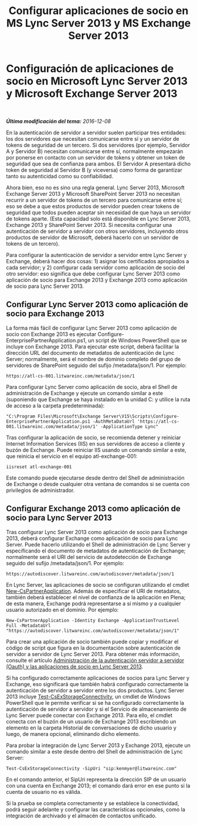 ﻿---
title: "Configurar aplicaciones de socio en MS Lync Server 2013 y MS Exchange Server 2013"
TOCTitle: "Conf. des app. partenaires dans MLS 2013 et MES 2013"
ms:assetid: 9c3a3054-6201-433f-b128-4c49d3341370
ms:mtpsurl: https://technet.microsoft.com/es-es/library/JJ688151(v=OCS.15)
ms:contentKeyID: 49889401
ms.date: 01/07/2017
mtps_version: v=OCS.15
ms.translationtype: HT
---

# Configuración de aplicaciones de socio en Microsoft Lync Server 2013 y Microsoft Exchange Server 2013

 

_**Última modificación del tema:** 2016-12-08_

En la autenticación de servidor a servidor suelen participar tres entidades: los dos servidores que necesitan comunicarse entre sí y un servidor de tokens de seguridad de un tercero. Si dos servidores (por ejemplo, Servidor A y Servidor B) necesitan comunicarse entre sí, normalmente empezarán por ponerse en contacto con un servidor de tokens y obtener un token de seguridad que sea de confianza para ambos. El Servidor A presentará dicho token de seguridad al Servidor B (y viceversa) como forma de garantizar tanto su autenticidad como su confiabilidad.

Ahora bien, eso no es sino una regla general. Lync Server 2013, Microsoft Exchange Server 2013 y Microsoft SharePoint Server 2013 no necesitan recurrir a un servidor de tokens de un tercero para comunicarse entre sí; eso se debe a que estos productos de servidor pueden crear tokens de seguridad que todos pueden aceptar sin necesidad de que haya un servidor de tokens aparte. (Esta capacidad solo está disponible en Lync Server 2013, Exchange 2013 y SharePoint Server 2013. Si necesita configurar una autenticación de servidor a servidor con otros servidores, incluyendo otros productos de servidor de Microsoft, deberá hacerlo con un servidor de tokens de un tercero).

Para configurar la autenticación de servidor a servidor entre Lync Server y Exchange, deberá hacer dos cosas: 1) asignar los certificados apropiados a cada servidor; y 2) configurar cada servidor como aplicación de socio del otro servidor: eso significa que debe configurar Lync Server 2013 como aplicación de socio para Exchange 2013 y Exchange 2013 como aplicación de socio para Lync Server 2013.

## Configurar Lync Server 2013 como aplicación de socio para Exchange 2013

La forma más fácil de configurar Lync Server 2013 como aplicación de socio con Exchange 2013 es ejecutar Configure-EnterprisePartnerApplication.ps1, un script de Windows PowerShell que se incluye con Exchange 2013. Para ejecutar este script, deberá facilitar la dirección URL del documento de metadatos de autenticación de Lync Server; normalmente, será el nombre de dominio completo del grupo de servidores de SharePoint seguido del sufijo /metadata/json/1. Por ejemplo:

    https://atl-cs-001.litwareinc.com/metadata/json/1

Para configurar Lync Server como aplicación de socio, abra el Shell de administración de Exchange y ejecute un comando similar a este (suponiendo que Exchange se haya instalado en la unidad C: y utilice la ruta de acceso a la carpeta predeterminada):

    "C:\Program Files\Microsoft\Exchange Server\V15\Scripts\Configure-EnterprisePartnerApplication.ps1 -AuthMetaDataUrl 'https://atl-cs-001.litwareinc.com/metadata/json/1' -ApplicationType Lync"

Tras configurar la aplicación de socio, se recomienda detener y reiniciar Internet Information Services (IIS) en sus servidores de acceso a cliente y buzón de Exchange. Puede reiniciar IIS usando un comando similar a este, que reinicia el servicio en el equipo atl-exchange-001:

    iisreset atl-exchange-001

Este comando puede ejecutarse desde dentro del Shell de administración de Exchange o desde cualquier otra ventana de comandos si se cuenta con privilegios de administrador.

## Configurar Exchange 2013 como aplicación de socio para Lync Server 2013

Tras configurar Lync Server 2013 como aplicación de socio para Exchange 2013, deberá configurar Exchange como aplicación de socio para Lync Server. Puede hacerlo utilizando el Shell de administración de Lync Server y especificando el documento de metadatos de autenticación de Exchange; normalmente será el URI del servicio de autodetección de Exchange seguido del sufijo /metadata/json/1. Por ejemplo:

    https://autodiscover.litwareinc.com/autodiscover/metadata/json/1

En Lync Server, las aplicaciones de socio se configuran utilizando el cmdlet [New-CsPartnerApplication](https://docs.microsoft.com/en-us/powershell/module/skype/New-CsPartnerApplication). Además de especificar el URI de metadatos, también deberá establecer el nivel de confianza de la aplicación en Plena; de esta manera, Exchange podrá representarse a sí mismo y a cualquier usuario autorizado en el dominio. Por ejemplo:

    New-CsPartnerApplication -Identity Exchange -ApplicationTrustLevel Full -MetadataUrl "https://autodiscover.litwareinc.com/autodiscover/metadata/json/1"

Para crear una aplicación de socio también puede copiar y modificar el código de script que figura en la documentación sobre autenticación de servidor a servidor de Lync Server 2013. Para obtener más información, consulte el artículo [Administración de la autenticación servidor a servidor (Oauth) y las aplicaciones de socio en Lync Server 2013](lync-server-2013-managing-server-to-server-authentication-oauth-and-partner-applications.md).

Si ha configurado correctamente aplicaciones de socios para Lync Server y Exchange, eso significará que también habrá configurado correctamente la autenticación de servidor a servidor entre los dos productos. Lync Server 2013 incluye [Test-CsExStorageConnectivity](https://docs.microsoft.com/en-us/powershell/module/skype/Test-CsExStorageConnectivity), un cmdlet de Windows PowerShell que le permite verificar si se ha configurado correctamente la autenticación de servidor a servidor y si el Servicio de almacenamiento de Lync Server puede conectar con Exchange 2013. Para ello, el cmdlet conecta con el buzón de un usuario de Exchange 2013 escribiendo un elemento en la carpeta Historial de conversaciones de dicho usuario y luego, de manera opcional, eliminando dicho elemento.

Para probar la integración de Lync Server 2013 y Exchange 2013, ejecute un comando similar a este desde dentro del Shell de administración de Lync Server:

    Test-CsExStorageConnectivity -SipUri "sip:kenmyer@litwareinc.com"

En el comando anterior, el SipUri representa la dirección SIP de un usuario con una cuenta en Exchange 2013; el comando dará error en ese punto si la cuenta de usuario no es válida.

Si la prueba se completa correctamente y se establece la conectividad, podrá seguir adelante y configurar las características opcionales, como la integración de archivado y el almacén de contactos unificado.

